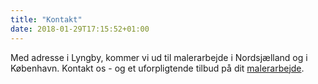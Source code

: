 ```yaml
---
title: "Kontakt"
date: 2018-01-29T17:15:52+01:00
---
```


Med adresse i Lyngby, kommer vi ud til malerarbejde i Nordsjælland og i København. Kontakt os - og et uforpligtende tilbud på dit <a href="../">malerarbejde</a>.